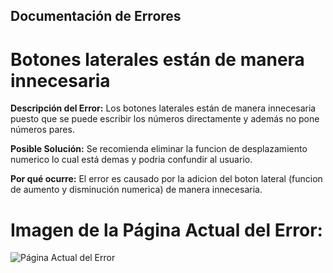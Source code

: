 ## Documentación de Errores

# Botones laterales están de manera innecesaria

**Descripción del Error:**
Los botones laterales están de manera innecesaria puesto que se puede escribir los números directamente y además no pone números pares.

**Posible Solución:**
Se recomienda eliminar la funcion de desplazamiento numerico lo cual está demas y podria confundir al usuario.

**Por qué ocurre:**
El error es causado por la adicion del boton lateral (funcion de aumento y disminución numerica) de manera innecesaria.

# Imagen de la Página Actual del Error:
![Página Actual del Error](./img/d2.png)